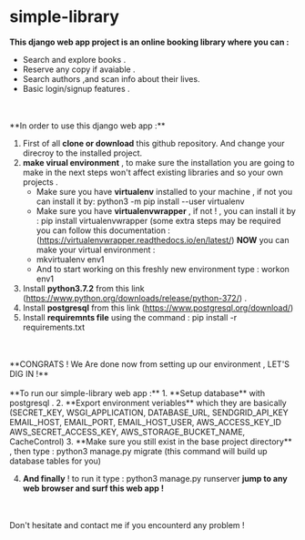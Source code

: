 # simple-library

**This django web app project is an online booking library where you can :**

* Search and explore books .
* Reserve any copy if avaiable .
* Search authors ,and scan info about their lives.
* Basic login/signup features .
<br/>
<br/>
**In order to use this django web app :**

1. First of all **clone or download** this github repository. And change your direcroy to the installed project.
2. **make virual environment** , to make sure the installation you are going to make
in the next steps won't affect existing libraries and so your own projects .
     * Make sure you have **virtualenv** installed to your machine , if not you can install it by:
        python3 -m pip install --user virtualenv
     * Make sure you have **virtualenvwrapper** , if not ! , you can install it by :
        pip install virtualenvwrapper (some extra steps may be required you can follow this documentation :
        (https://virtualenvwrapper.readthedocs.io/en/latest/)
     **NOW** you can make your virtual environment :
     * mkvirtualenv env1
     * And to start working on this freshly new environment type : workon env1
3. Install **python3.7.2** from this link (https://www.python.org/downloads/release/python-372/) .
4. Install **postgresql** from this link (https://www.postgresql.org/download/)
5. Install **requiremnts file** using the command :
    pip install -r requirements.txt
<br/>
<br/>
**CONGRATS ! We Are done now from setting up our environment , LET'S DIG IN !**
<br/>
<br/>
**To run our simple-library web app :**
1. **Setup database** with postgresql .
2. **Export environment veriables** which they are basically (SECRET_KEY, WSGI_APPLICATION, DATABASE_URL, SENDGRID_API_KEY
                                                          EMAIL_HOST, EMAIL_PORT, EMAIL_HOST_USER, AWS_ACCESS_KEY_ID
                                                          AWS_SECRET_ACCESS_KEY, AWS_STORAGE_BUCKET_NAME, CacheControl)
3. **Make sure you still exist in the base project directory** , then type :
     python3 manage.py migrate (this command will build up database tables for you)

4. **And finally** ! to run it type :
     python3 manage.py runserver
     **jump to any web browser and surf this web app !**
<br/>
<br/>
Don't hesitate and contact me if you encounterd any problem !
